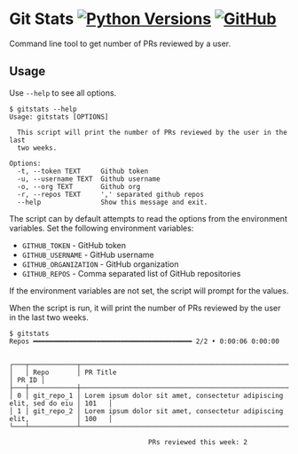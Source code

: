 # Git Stats [![Python Versions](https://img.shields.io/badge/python-3.8+-blue.svg)](https://www.python.org/downloads/) [![GitHub](https://img.shields.io/github/license/saiyalamarty/gitstats.svg)](https://github.com/saiyalamarty/gitstats/blob/develop/LICENSE)

Command line tool to get number of PRs reviewed by a user.

## Usage
Use `--help` to see all options.
```
$ gitstats --help
Usage: gitstats [OPTIONS]

  This script will print the number of PRs reviewed by the user in the last
  two weeks.

Options:
  -t, --token TEXT     Github token
  -u, --username TEXT  Github username
  -o, --org TEXT       Github org
  -r, --repos TEXT     ',' separated github repos
  --help               Show this message and exit.
```

The script can by default attempts to read the options from the environment variables. Set the following environment variables:

* `GITHUB_TOKEN` - GitHub token
* `GITHUB_USERNAME` - GitHub username
* `GITHUB_ORGANIZATION` - GitHub organization
* `GITHUB_REPOS` - Comma separated list of GitHub repositories

If the environment variables are not set, the script will prompt for the values.

When the script is run, it will print the number of PRs reviewed by the user in the last two weeks.

```
$ gitstats
Repos ━━━━━━━━━━━━━━━━━━━━━━━━━━━━━━━━━━━━━━━━ 2/2 • 0:00:06 0:00:00


┌───┬────────────┬─────────────────────────────────────────────────────────────────────┬───────┐
│   │ Repo       │ PR Title                                                            │ PR ID │
├───┼────────────┼─────────────────────────────────────────────────────────────────────┼───────┤
│ 0 │ git_repo_1 │ Lorem ipsum dolor sit amet, consectetur adipiscing elit, sed do eiu │ 101   │
│ 1 │ git_repo_2 │ Lorem ipsum dolor sit amet, consectetur adipiscing elit,            │ 100   │
└───┴────────────┴─────────────────────────────────────────────────────────────────────┴───────┘

                                   PRs reviewed this week: 2


```

